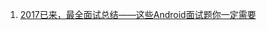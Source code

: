 1. [2017已来，最全面试总结——这些Android面试题你一定需要](http://blog.csdn.net/u013110200/article/details/55189212?utm_source=itdadao&utm_medium=referral)  


# 
